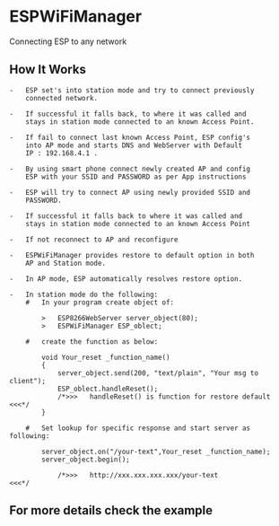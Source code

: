 # ESPWiFiManager
Connecting ESP to any network
##	How It Works

	-	ESP set's into station mode and try to connect previously
		connected network.
		
	-	If successful it falls back, to where it was called and 
		stays in station mode connected to an known Access Point.
		
	-	If fail to connect last known Access Point, ESP config's
		into AP mode and starts DNS and WebServer with Default
		IP : 192.168.4.1 .
		
	-	By using smart phone connect newly created AP and config
		ESP with your SSID and PASSWORD as per App instructions
		
	-	ESP will try to connect AP using newly provided SSID and 
		PASSWORD.
		
	-	If successful it falls back to where it was called and 
		stays in station mode connected to an known Access Point
		
	-	If not reconnect to AP and reconfigure
		
	-	ESPWiFiManager provides restore to default option in both
		AP and Station mode.
		
	-	In AP mode, ESP automatically resolves restore option.
		
	-	In station mode do the following:
		#	In your program create object of:
		
			>	ESP8266WebServer server_object(80);
			>	ESPWiFiManager ESP_oblect;
			
		#	create the function as below:
		
			void Your_reset _function_name()
			{
				server_object.send(200, "text/plain", "Your msg to client");
				ESP_oblect.handleReset();
				/*>>>	handleReset() is function for restore default	<<<*/
			}
			
		#	Set lookup for specific response and start server as following:
			
			server_object.on("/your-text",Your_reset _function_name);
			server_object.begin();
			
				/*>>>	http://xxx.xxx.xxx.xxx/your-text				<<<*/
			
##	For more details check the example
